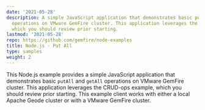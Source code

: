 ```yaml
---
date: '2021-05-28'
description: A simple JavaScript application that demonstrates basic putAll and getAll
  operations on VMware GemFire cluster. This application leverages the CRUD-ops example,
  which you should review prior starting.
lastmod: '2021-05-28'
repo: https://github.com/gemfire/node-examples
title: Node.js - Put All
type: samples
weight: 2
---
```


This Node.js example provides a simple JavaScript application that demonstrates basic `putAll` and `getAll` operations on VMware GemFire cluster. This application leverages the CRUD-ops example, which you should review prior starting. This example client works with either a local Apache Geode cluster or with a VMware GemFire cluster.